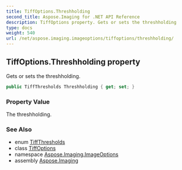 ```yaml
---
title: TiffOptions.Threshholding
second_title: Aspose.Imaging for .NET API Reference
description: TiffOptions property. Gets or sets the threshholding
type: docs
weight: 540
url: /net/aspose.imaging.imageoptions/tiffoptions/threshholding/
---
```

## TiffOptions.Threshholding property

Gets or sets the threshholding.

```csharp
public TiffThresholds Threshholding { get; set; }
```

### Property Value

The threshholding.

### See Also

* enum [TiffThresholds](../../../aspose.imaging.fileformats.tiff.enums/tiffthresholds/)
* class [TiffOptions](../)
* namespace [Aspose.Imaging.ImageOptions](../../tiffoptions/)
* assembly [Aspose.Imaging](../../../)


